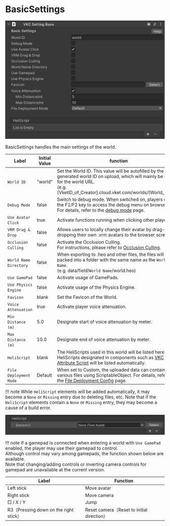 # BasicSettings

![BasicSettings_1](./img/BasicSettings_1.jpg)

BasicSettings handles the main settings of the world.

|  Label | Initial Value | function |
| ---- | ---- | ---- |
|  `World ID` | "world" | Set the World ID. This value will be autofilled by the generated world ID on upload, which will mainly be used for the world URL.<br> (e.g. [VketID_of_Creator].cloud.vket.com/worlds/[World_Name]) |
|  `Debug Mode`  | false |  Switch to debug mode. When switched on, players can use the F1/F2 key to access the debug menu on browser.<br>For details, refer to the [debug mode](../WorldEditingTips/DebugMode.md) page.|
| `Use Avatar Click`| true | Activate functions running when clicking other players. |
|  `VRM Drag & Drop`  | false | Allows users to locally change their avatar by drag-and-dropping their own .vrm avatars to the browser screen.  |
|  `Occlusion Culling`  | false | Activate the Occlusion Culling.<br>For instructions, please refer to [Occlusion Culling](../WorldOptimization/OcclusionCulling.md).  |
|  `World Name Directory`  | false | When exporting to .heo and other files, the files will be packed into a folder with the same name as the `World Name`. <br>(e.g. data/field/`World Name`/world.heo) |
| `Use GamePad` | false | Activate usage of GamePads.  |
| `Use Physics Engine` | false | Activate usage of the Physics Engine. |
| `Favicon` | blank | Set the Favicon of the World. |
| `Voice Attenuation` | true | Activate player voice attenuation. |
| `Min Distance (m)`| 5.0 | Designate start of voice attenuation by meter. |
| `Max Distance (m)`| 10.0 | Designate end of voice attenuation by meter. |
| `HeliScript` | blank | The HeliScripts used in this world will be listed here. HeliScripts designated in components such as [VKC Attribute Script](../VKCComponents/VKCAttributeScript.md) will be listed automatically. |
| `File Deployment Mode` | Default | When set to Custom, the uploaded data can contain various files using ScriptableObject. For details, refer to the [File Deployment Config](../WorldMakingGuide/FileDeploymentConfig.md) page.|

!!! note
    While `HeliScript` elements will be added automatically, it may become a `None` or `Missing` entry due to deleting files, etc.
    Note that if the `HeliScript` elements contain a `None` or `Missing` entry, they may become a cause of a build error.

![HeliScriptMistake](img/BasicSettings_HeliscriptMistake.jpg)

!!! note
        If a gamepad is connected when entering a world with `Use GamePad` enabled, the player may use their gamepad to control.<br>
        Although control may vary among gamepads, the function shown below are available.<br>
        Note that changing/adding controls or inverting camera controls for gamepad are unavailable at the current version.

| Label | Function |
|----|----|
| Left stick | Move avatar |
| Right stick | Move camera |
| □ / X / Y　| Jump |
| R3（Pressing down on the right stick）| Reset camera（Reset to initial direction）|
